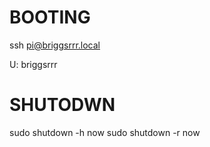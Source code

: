 # BOOTING 
ssh pi@briggsrrr.local

U: briggsrrr

# SHUTODWN 
sudo shutdown -h now
sudo shutdown -r now